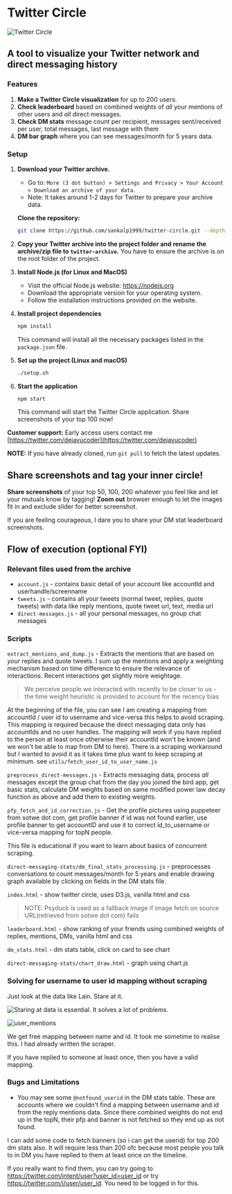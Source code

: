# Twitter Circle

![Twitter Circle](static/twitter-circle.png)

## A tool to visualize your Twitter network and direct messaging history

### Features

1. **Make a Twitter Circle visualization** for up to 200 users.
2. **Check leaderboard** based on combined weights of *all* your mentions of other users and *all* direct messages.
3. **Check DM stats** message count per recipient, messages sent/received per user, total messages, last message with them
4. **DM bar graph** where you can see messages/month for 5 years data.

### Setup

1. **Download your Twitter archive.**

   - Go to: `More (3 dot button) > Settings and Privacy > Your Account > Download an archive of your data`.
   - Note: It takes around 1-2 days for Twitter to prepare your archive data.

   **Clone the repository:**

   ```bash
   git clone https://github.com/sankalp1999/twitter-circle.git --depth 1
   ```

2. **Copy your Twitter archive into the project folder and rename the archive/zip file to `twitter-archive`.** You have to ensure the archive is on the root folder of the project.

3. **Install Node.js (for Linux and MacOS)**

   - Visit the official Node.js website: <https://nodejs.org>
   - Download the appropriate version for your operating system.
   - Follow the installation instructions provided on the website.

4. **Install project dependencies**

   ```bash
   npm install
   ```

   This command will install all the necessary packages listed in the `package.json` file.

5. **Set up the project (Linux and macOS)**

   ```bash
   ./setup.sh
   ```

6. **Start the application**

   ```bash
   npm start
   ```

   This command will start the Twitter Circle application. Share screenshots of your top 100 now!

**Customer support:** Early access users contact me [https://twitter.com/dejavucoder](https://twitter.com/dejavucoder)

**NOTE:** If you have already cloned, run `git pull` to fetch the latest updates.

## Share screenshots and tag your inner circle!

**Share screenshots** of your top 50, 100, 200 whatever you feel like and let your mutuals know
by tagging! **Zoom out** browser enough to let the images fit in and exclude slider
for better screenshot.

If you are feeling courageous, I dare you to share your DM stat leaderboard screenshots.

## Flow of execution (optional FYI)

### Relevant files used from the archive

- `account.js` - contains basic detail of your account like accountId and userhandle/screenname 
- `tweets.js` - contains all your tweets (normal tweet, replies, quote tweets) with data like reply mentions, quote tweet url, text, media url
- `direct-messages.js` - all your personal messages, no group chat messages


### Scripts

`extract_mentions_and_dump.js` - Extracts the mentions that are based on *your* replies and quote tweets. I sum up the mentions and apply a weighting mechanism based on time difference to ensure the relevance of interactions. Recent interactions get slightly more weightage.

> We perceive people we interacted with recently to be closer to us - the time weight heuristic is provided to account for the recency bias

At the beginning of the file, you can see I am creating a mapping from accountId / user id to username and vice-versa this helps to avoid scraping. This mapping is required because the direct messaging data only has accountIds and no user handles.
The mapping will work if you have replied to the person at least once otherwise their accountId won't be known  (and we won't be able to map from DM to here). There is a scraping workaround but I wanted to avoid it  as it takes time plus want to keep scraping at minimum. see `utils/fetch_user_id_to_user_name.js`

`preprocess_direct-messages.js` - Extracts messaging data, process *all* messages except the group chat from the day you joined the bird app, get basic stats, calculate DM weights based on same modified power law decay function as above and add them to existing weights.

`pfp_fetch_and_id_correction.js` - Get the profile pictures using puppeteer from sotwe dot com, get profile banner if id was not found earlier, use profile banner to get accountID and use it to correct id_to_username or vice-versa mapping for topN people.

This file is educational if you want to learn about basics of concurrent scraping.

`direct-messaging-stats/dm_final_stats_processing.js` - preprocesses conversations to count messages/month for 5 years and enable drawing graph 
available by clicking on fields in the DM stats file.

`index.html` - show twitter circle, uses D3.js, vanilla html and css
> NOTE: Psyduck is used as a fallback image if image fetch on source URL(retrieved from sotwe dot com) fails

`leaderboard.html` - show ranking of your friends using combined weights of replies, mentions, DMs, vanilla html and css

`dm_stats.html` - dm stats table, click on card to see chart

`direct-messaging-stats/chart_draw.html` - graph using chart.js

### Solving for username to user id mapping without scraping

Just look at the data like Lain. Stare at it.

![Staring at data is essential. It solves a lot of problems. ](static/image.png)

![user_mentions](static/user_example.png)

We get free mapping between name and id. It took me sometime to realise this. I had already written the scraper.

If you have replied to someone at least once, then you have a valid mapping.


### Bugs and Limitations

- You may see some `@notfound_userid` in the DM stats table. These are accounts where we couldn't find a mapping between username and id from the reply mentions data. Since there combined weights do not end up in the topN, their pfp and banner is not fetched so they end up as not found.

I can add some code to fetch banners (so i can get the userid) for top 200 dm stats also. It will require less than 200 ofc because most people you talk to in DM you have replied to them at least once on the timeline.

If you really want to find them, you can try going to <https://twitter.com/intent/user?user_id=user_id> or try <https://twitter.com/i/user/user_id>. You need to be logged in for this.
